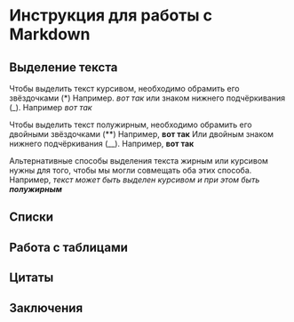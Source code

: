 # Инструкция для работы с Markdown

## Выделение текста

Чтобы выделить текст курсивом, необходимо обрамить его звёздочками (*) Например. *вот так* или знаком нижнего подчёркивания (_). Например _вот так_

Чтобы выделить текст полужирным, необходимо обрамить его двойными звёздочками (**) Например, **вот так** Или двойным знаком нижнего подчёркивания (__). Например, __вот так__ 

Альтернативные способы выделения текста жирным или курсивом нужны для того, чтобы мы могли совмещать оба этих способа. Например, _текст может быть выделен курсивом и при этом быть **полужирным**_

## Списки

## Работа с таблицами

## Цитаты 

## Заключения